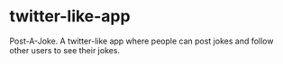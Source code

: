 # twitter-like-app
Post-A-Joke. A twitter-like app where people can post jokes and follow other users to see their jokes.
